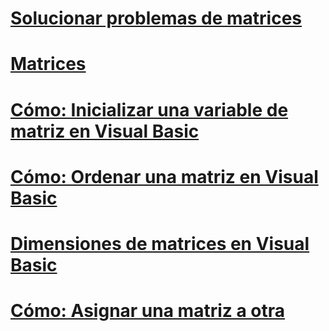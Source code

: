 # [Solucionar problemas de matrices](troubleshooting-arrays.md)
# [Matrices](index.md)
# [Cómo: Inicializar una variable de matriz en Visual Basic](how-to-initialize-an-array-variable.md)
# [Cómo: Ordenar una matriz en Visual Basic](how-to-sort-an-array.md)
# [Dimensiones de matrices en Visual Basic](array-dimensions.md)
# [Cómo: Asignar una matriz a otra](how-to-assign-one-array-to-another-array.md)
